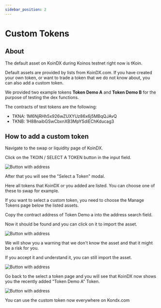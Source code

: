 ```yaml
---
sidebar_position: 2
---
```


# Custom Tokens

## About

The default asset on KoinDX during Koinos testnet right now is tKoin. 

Default assets are provided by lists from KoinDX.com. If you have created your own token, or want to trade a token that we do not know about, you can also add a custom token.

We provided two example tokens **Token Demo A** and **Token Demo B** for the purpose of testing the dex functions.

The contracts of test tokens are the following:

- TKNA: 1M6NjRHh5x926wZUXYUz86x6j5MBqQJAvQ
- TKNB: 1H88naibGSwCbxnXB3MpYSdiEChKducag3

## How to add a custom token

Navigate to the swap or liquidity page of KoinDX.

Click on the TKOIN / SELECT A TOKEN button in the input field.

![Button with address](/img/doc_img/swap.png)

After that you will see the "Select a Token" modal. 

Here all tokens that KoinDX or you added are listed. You can choose one of these to swap for example.

If you want to select a custom token, you need to choose the Manage Tokens page below the listed assets.

Copy the contract address of Token Demo a into the address search field.

Now it should be found and you can click on it to import the asset.

![Button with address](/img/doc_img/manage_token_search.png)

We will show you a warning that we don't know the asset and that it might be a risk for you.

If you accept it and understand it, you can still import the asset.

![Button with address](/img/doc_img/import_token.png)

Go back to the select a token page and you will see that KoinDX now shows you the recently added "Token Demo A" Token.

![Button with address](/img/doc_img/select_a_token_with_custom_token.png)

You can use the custom token now everywhere on Kondx.com